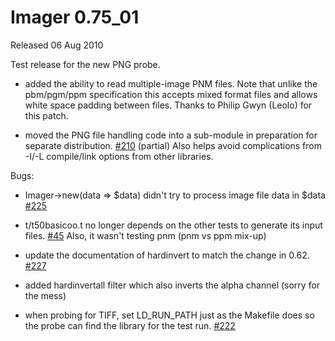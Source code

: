 # Imager 0.75_01

Released 06 Aug 2010

Test release for the new PNG probe.

- added the ability to read multiple-image PNM files. Note that unlike the pbm/pgm/ppm specification this accepts mixed format files and allows white space padding between files. Thanks to Philip Gwyn (Leolo) for this patch.

- moved the PNG file handling code into a sub-module in preparation for separate distribution. [#210](https://github.com/tonycoz/imager/issues/210) (partial) Also helps avoid complications from -I/-L compile/link options from other libraries.

Bugs:

- Imager->new(data => $data) didn't try to process image file data in $data [#225](https://github.com/tonycoz/imager/issues/225)

- t/t50basicoo.t no longer depends on the other tests to generate its input files. [#45](https://github.com/tonycoz/imager/issues/45) Also, it wasn't testing pnm (pnm vs ppm mix-up)

- update the documentation of hardinvert to match the change in 0.62. [#227](https://github.com/tonycoz/imager/issues/227)

- added hardinvertall filter which also inverts the alpha channel (sorry for the mess)

- when probing for TIFF, set LD_RUN_PATH just as the Makefile does so the probe can find the library for the test run. [#222](https://github.com/tonycoz/imager/issues/222)
